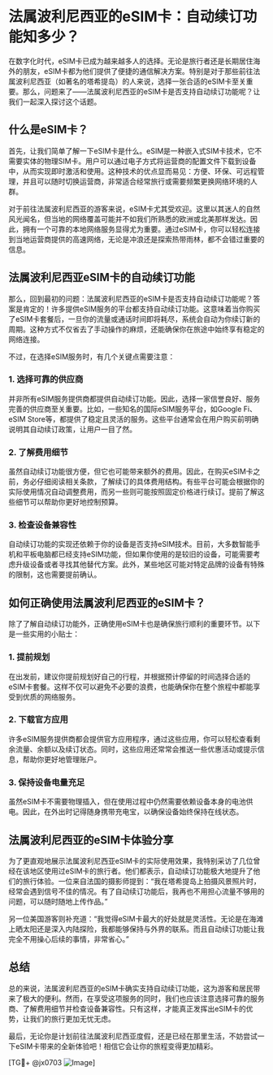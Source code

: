 # 法属波利尼西亚的eSIM卡：自动续订功能知多少？

在数字化时代，eSIM卡已成为越来越多人的选择。无论是旅行者还是长期居住海外的朋友，eSIM卡都为他们提供了便捷的通信解决方案。特别是对于那些前往法属波利尼西亚（如著名的塔希提岛）的人来说，选择一张合适的eSIM卡至关重要。那么，问题来了——法属波利尼西亚的eSIM卡是否支持自动续订功能呢？让我们一起深入探讨这个话题。

## 什么是eSIM卡？

首先，让我们简单了解一下eSIM卡是什么。eSIM是一种嵌入式SIM卡技术，它不需要实体的物理SIM卡。用户可以通过电子方式将运营商的配置文件下载到设备中，从而实现即时激活和使用。这种技术的优点显而易见：方便、环保、可远程管理，并且可以随时切换运营商，非常适合经常旅行或需要频繁更换网络环境的人群。

对于前往法属波利尼西亚的游客来说，eSIM卡尤其受欢迎。这里以其迷人的自然风光闻名，但当地的网络覆盖可能并不如我们所熟悉的欧洲或北美那样发达。因此，拥有一个可靠的本地网络服务显得尤为重要。通过eSIM卡，你可以轻松连接到当地运营商提供的高速网络，无论是冲浪还是探索热带雨林，都不会错过重要的信息。

## 法属波利尼西亚eSIM卡的自动续订功能

那么，回到最初的问题：法属波利尼西亚的eSIM卡是否支持自动续订功能呢？答案是肯定的！许多提供eSIM服务的平台都支持自动续订功能。这意味着当你购买了eSIM卡套餐后，一旦你的流量或通话时间即将耗尽，系统会自动为你续订新的周期。这种方式不仅省去了手动操作的麻烦，还能确保你在旅途中始终享有稳定的网络连接。

不过，在选择eSIM服务时，有几个关键点需要注意：

### 1. **选择可靠的供应商**
并非所有eSIM服务提供商都提供自动续订功能。因此，选择一家信誉良好、服务完善的供应商至关重要。比如，一些知名的国际eSIM服务平台，如Google Fi、eSIM Store等，都提供了稳定且灵活的服务。这些平台通常会在用户购买前明确说明其自动续订政策，让用户一目了然。

### 2. **了解费用细节**
虽然自动续订功能很方便，但它也可能带来额外的费用。因此，在购买eSIM卡之前，务必仔细阅读相关条款，了解续订的具体费用结构。有些平台可能会根据你的实际使用情况自动调整费用，而另一些则可能按照固定价格进行续订。提前了解这些细节可以帮助你更好地控制预算。

### 3. **检查设备兼容性**
自动续订功能的实现还依赖于你的设备是否支持eSIM技术。目前，大多数智能手机和平板电脑都已经支持eSIM功能，但如果你使用的是较旧的设备，可能需要考虑升级设备或者寻找其他替代方案。此外，某些地区可能对特定品牌的设备有特殊的限制，这也需要提前确认。

## 如何正确使用法属波利尼西亚的eSIM卡？

除了了解自动续订功能外，正确使用eSIM卡也是确保旅行顺利的重要环节。以下是一些实用的小贴士：

### 1. **提前规划**
在出发前，建议你提前规划好自己的行程，并根据预计停留的时间选择合适的eSIM卡套餐。这样不仅可以避免不必要的浪费，也能确保你在整个旅程中都能享受到优质的网络服务。

### 2. **下载官方应用**
许多eSIM服务提供商都会提供官方应用程序，通过这些应用，你可以轻松查看剩余流量、余额以及续订状态。同时，这些应用还常常会推送一些优惠活动或提示信息，帮助你更好地管理账户。

### 3. **保持设备电量充足**
虽然eSIM卡不需要物理插入，但在使用过程中仍然需要依赖设备本身的电池供电。因此，在外出时记得随身携带充电宝，以确保设备始终保持在线状态。

## 法属波利尼西亚的eSIM卡体验分享

为了更直观地展示法属波利尼西亚eSIM卡的实际使用效果，我特别采访了几位曾经在该地区使用过eSIM卡的旅行者。他们都表示，自动续订功能极大地提升了他们的旅行体验。一位来自法国的摄影师提到：“我在塔希提岛上拍摄风景照片时，经常会遇到信号不佳的情况。有了自动续订功能后，我再也不用担心流量不够用的问题，可以随时随地上传作品。”

另一位美国游客则补充道：“我觉得eSIM卡最大的好处就是灵活性。无论是在海滩上晒太阳还是深入内陆探险，我都能够保持与外界的联系。而且自动续订功能让我完全不用操心后续的事情，非常省心。”

## 总结

总的来说，法属波利尼西亚的eSIM卡确实支持自动续订功能，这为游客和居民带来了极大的便利。然而，在享受这项服务的同时，我们也应该注意选择可靠的服务商、了解费用细节并检查设备兼容性。只有这样，才能真正发挥出eSIM卡的优势，让我们的旅行更加无忧无虑。

最后，无论你是计划前往法属波利尼西亚度假，还是已经在那里生活，不妨尝试一下eSIM卡带来的全新体验吧！相信它会让你的旅程变得更加精彩。

[TG💪+ @jx0703 ![Image](https://github.com/user-attachments/assets/dbca1d08-cadb-493c-b0ec-ad6f7a83f270)]